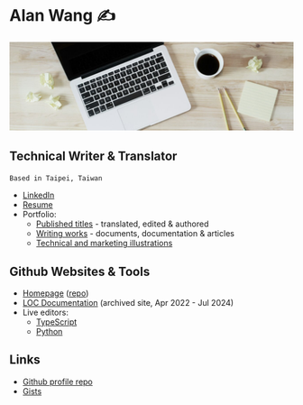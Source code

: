 # Alan Wang ✍️

![profile](profile.jpg)

## Technical Writer & Translator

`Based in Taipei, Taiwan`

- [LinkedIn](https://www.linkedin.com/in/alankrantas/)
- [Resume](https://www.cake.me/krantas)
- Portfolio:
  - [Published titles](https://github.com/alankrantas/alankrantas/blob/main/works/published.md) - translated, edited & authored
  - [Writing works](https://github.com/alankrantas/alankrantas/blob/main/works/projects.md) - documents, documentation & articles
  - [Technical and marketing illustrations](https://github.com/alankrantas/alankrantas/blob/main/works/illustration.md)

## Github Websites & Tools

- [Homepage](https://alankrantas.github.io/) ([repo](https://github.com/alankrantas/alankrantas.github.io))
- [LOC Documentation](https://loc-documentation.vercel.app/) (archived site, Apr 2022 - Jul 2024)
- Live editors:
  - [TypeScript](https://alankrantas.github.io/monaco-ts-live-editor/)
  - [Python](https://alankrantas.github.io/monaco-python-live-editor/)

## Links

- [Github profile repo](https://github.com/alankrantas/alankrantas)
- [Gists](https://gist.github.com/alankrantas)
